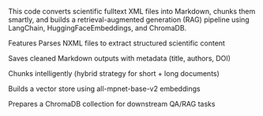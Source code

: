 This code converts scientific fulltext XML files into Markdown, chunks them smartly, and builds a retrieval-augmented generation (RAG) pipeline using LangChain, HuggingFaceEmbeddings, and ChromaDB.

 Features
 Parses NXML files to extract structured scientific content

 Saves cleaned Markdown outputs with metadata (title, authors, DOI)

 Chunks intelligently (hybrid strategy for short + long documents)

 Builds a vector store using all-mpnet-base-v2 embeddings

 Prepares a ChromaDB collection for downstream QA/RAG tasks
